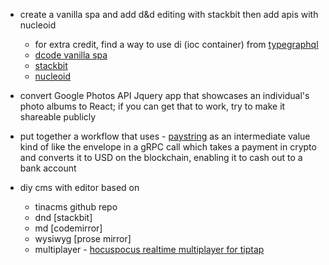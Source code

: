 - create a vanilla spa and add d&d editing with stackbit then add apis with nucleoid
	- for extra credit, find a way to use di (ioc container) from [typegraphql](https://typegraphql.com/docs/examples.html)
	- [dcode vanilla spa](https://dcode.domenade.com/tutorials/build-a-single-page-app-with-javascript-no-frameworks)
	- [stackbit](https://www.stackbit.com/)
	- [nucleoid](https://nucleoid.com/)

- convert Google Photos API Jquery app that showcases an individual's photo albums to React; if you can get that to work, try to make it shareable publicly

- put together a workflow that uses - [paystring](https://paystring.org/sandbox/bronifty) as an intermediate value kind of like the envelope in a gRPC call which takes a payment in crypto and converts it to USD on the blockchain, enabling it to cash out to a bank account

- diy cms with editor based on
	- tinacms github repo
	- dnd [stackbit]
	- md [codemirror]
	- wysiwyg [prose mirror]
	- multiplayer - [hocuspocus realtime multiplayer for tiptap](https://tiptap.dev/hocuspocus/provider/introduction)
